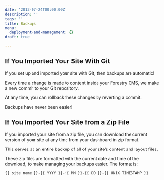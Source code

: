 ```yaml
---
date: '2013-07-24T00:00:00Z'
description: ''
tags: ''
title: Backups
menu:
  deployment-and-management: {}
draft: true

---
```

## If You Imported Your Site With Git
If you set up and imported your site with Git, then backups are automatic!

Every time a change is made to content inside your Forestry CMS, we make a new commit to your Git repository. 

At any time, you can rollback these changes by reverting a commit.

Backups have never been easier!

## If You Imported Your Site from a Zip File
If you imported your site from a zip file, you can download the current version of your site at any time from your dashboard in zip format. 

This serves as an entire backup of all of your site’s content and layout files.

These zip files are formatted with the current date and time of the download, to make managing your backups easier. The format is:

	{{ site name }}-{{ YYYY }}-{{ MM }}-{{ DD }}-{{ UNIX TIMESTAMP }}